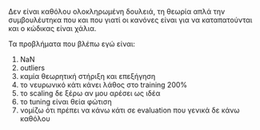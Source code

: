 Δεν είναι καθόλου ολοκληρωμένη δουλειά, τη θεωρία απλά την συμβουλέυτηκα που και που γιατί οι κανόνες είναι για να καταπατούνται και ο κώδικας είναι χάλια. 

Τα προβλήματα που βλέπω εγώ είναι: 

1. NaN
2. outliers
3. καμία θεωρητική στήριξη και επεξήγηση
4. το νευρωνικό κάτι κάνει λάθος στο training 200%
5. το scaling δε ξέρω αν μου αρέσει ως ιδέα
6. το tuning είναι θεία φώτιση
7. νομίζω ότι πρέπει να κάνω κάτι σε evaluation που γενικά δε κάνω καθόλου

